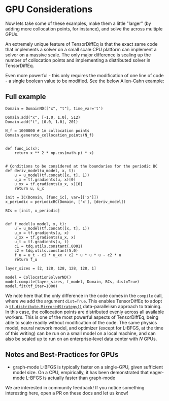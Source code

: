 
# GPU Considerations

Now lets take some of these examples, make them a little "larger" (by adding more collocation points, for instance), and solve the 
across multiple GPUs. 

An extremely unique feature of TensorDiffEq is that the exact same code that implements a solver on a small scale CPU platform 
 can implement a solver on a massive scale. The only major difference is scaling up the number of collocation points and implementing 
a distributed solver in TensorDiffEq. 

Even more powerful - this only requires the modification of one line of code - a single boolean value to be modified. See the below Allen-Cahn example:

## Full example 

```{code} python
Domain = DomainND(["x", "t"], time_var='t')

Domain.add("x", [-1.0, 1.0], 512)
Domain.add("t", [0.0, 1.0], 201)

N_f = 1000000 # 1m collocation points
Domain.generate_collocation_points(N_f)


def func_ic(x):
    return x ** 2 * np.cos(math.pi * x)


# Conditions to be considered at the boundaries for the periodic BC
def deriv_model(u_model, x, t):
    u = u_model(tf.concat([x, t], 1))
    u_x = tf.gradients(u, x)[0]
    u_xx = tf.gradients(u_x, x)[0]
    return u, u_x

init = IC(Domain, [func_ic], var=[['x']])
x_periodic = periodicBC(Domain, ['x'], [deriv_model])

BCs = [init, x_periodic]


def f_model(u_model, x, t):
    u = u_model(tf.concat([x, t], 1))
    u_x = tf.gradients(u, x)
    u_xx = tf.gradients(u_x, x)
    u_t = tf.gradients(u, t)
    c1 = tdq.utils.constant(.0001)
    c2 = tdq.utils.constant(5.0)
    f_u = u_t - c1 * u_xx + c2 * u * u * u - c2 * u
    return f_u

layer_sizes = [2, 128, 128, 128, 128, 1]

model = CollocationSolverND()
model.compile(layer_sizes, f_model, Domain, BCs, dist=True)
model.fit(tf_iter=1000)
```

We note here that the only difference in the code comes in the `compile` call, where we add the argument `dist=True`. 
This enables TensorDiffEq to adopt a [`tf.distribute.MirroredStrategy()`](https://www.tensorflow.org/api_docs/python/tf/distribute/MirroredStrategy)
data-parallelism approach to training. In this case, the collocation points are distributed evenly across all available workers. This is one of 
the most powerful aspects of TensorDiffEq, being able to scale readily without modification of the code. The same physics model, neural network model, and 
optimizer (except for L-BFGS, at the time of this writing) can be run on a small model on a local machine, and can also be scaled up to run on an
enterprise-level data center with $N$ GPUs. 


## Notes and Best-Practices for GPUs
- graph-mode L-BFGS is typically faster on a single-GPU, given sufficient model size. On a CPU, empirically,
it has been demonstrated that eager-mode L-BFGS is actually faster than graph-mode

We are interested in
 community feedback! If you notice something interesting here, open a PR on these docs and let us know!

